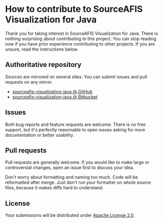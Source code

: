 <!--- Generated by scripts/configure.py --->
# How to contribute to SourceAFIS Visualization for Java

Thank you for taking interest in SourceAFIS Visualization for Java. There is nothing surprising about contributing to this project.
You can stop reading now if you have prior experience contributing to other projects.
If you are unsure, read the instructions below.

## Authoritative repository

Sources are mirrored on several sites. You can submit issues and pull requests on any mirror.

* [sourceafis-visualization-java @ GitHub](https://github.com/robertvazan/sourceafis-visualization-java)
* [sourceafis-visualization-java @ Bitbucket](https://bitbucket.org/robertvazan/sourceafis-visualization-java)

## Issues

Both bug reports and feature requests are welcome. There is no free support,
but it's perfectly reasonable to open issues asking for more documentation or better usability.

## Pull requests

Pull requests are generally welcome.
If you would like to make large or controversial changes, open an issue first to discuss your idea.

Don't worry about formatting and naming too much. Code will be reformatted after merge.
Just don't run your formatter on whole source files, because it makes diffs hard to understand.

## License

Your submissions will be distributed under [Apache License 2.0](LICENSE).
